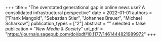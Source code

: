 +++
title = "The overstated generational gap in online news use? A consolidated infrastructural perspective"
date = 2022-01-01
authors = ["Frank Mangold", "Sebastian Stier", "Johannes Breuer", "Michael Scharkow"]
publication_types = ["2"]
abstract = ""
selected = false
publication = "*New Media & Society*"
url_pdf = "https://journals.sagepub.com/doi/pdf/10.1177/1461444821989972"
+++